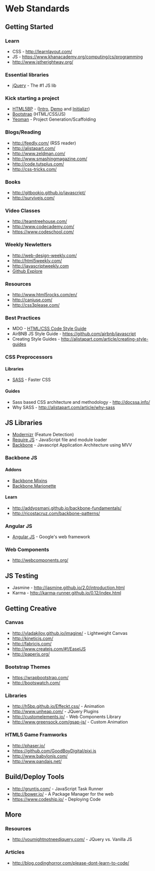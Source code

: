 # Web Standards

## Getting Started

### Learn
* CSS - http://learnlayout.com/
* JS - https://www.khanacademy.org/computing/cs/programming
* http://www.jstherightway.org/

### Essential libraries
* [jQuery](http://learn.jquery.com/about-jquery/how-jquery-works/) - The #1 JS lib

### Kick starting  a project
* [HTML5BP](http://html5boilerplate.com/) - ([Intro](https://www.youtube.com/watch?v=WkLO-q2wC80), [Demo](https://www.youtube.com/watch?v=qyM37XKkmKQ) and [Initializr](http://www.initializr.com/))
* [Bootstrap](http://getbootstrap.com/2.3.2/getting-started.html)   (HTML/CSS/JS)
* [Yeoman](http://yeoman.io/) - Project Generation/Scaffolding

### Blogs/Reading
* http://feedly.com/ (RSS reader)
* http://alistapart.com/
* http://www.zeldman.com/
* http://www.smashingmagazine.com/
* http://code.tutsplus.com/
* http://css-tricks.com/

### Books
* http://gitbookio.github.io/javascript/
* http://survivejs.com/

### Video Classes
* http://teamtreehouse.com/
* http://www.codecademy.com/
* https://www.codeschool.com/

### Weekly Newletters
* http://web-design-weekly.com/
* http://html5weekly.com/
* http://javascriptweekly.com
* [Github Explore](https://github.com/explore/subscribe)

### Resources
* http://www.html5rocks.com/en/
* http://caniuse.com/
* http://css3please.com/

### Best Practices
* MDO - [HTML/CSS Code Style Guide](http://mdo.github.io/code-guide/)
* AirBNB JS Style Guide - https://github.com/airbnb/javascript
* Creating Style Guides - http://alistapart.com/article/creating-style-guides


### CSS Preprocessors

#### Libraries
* [SASS](http://sass-lang.com) - Faster CSS

#### Guides
* Sass based CSS architecture and methodology - http://docssa.info/
* Why SASS - http://alistapart.com/article/why-sass

## JS Libraries
* [Modernizr](http://modernizr.com/) (Feature Detection)
* [Require JS](http://requirejs.org/) - JavaScript file and module loader
* [Backbone](http://backbonejs.org) - Javascript Application Architecture using MVV

### Backbone JS

#### Addons
* [Backbone Mixins](http://ricostacruz.com/backbone-patterns/#mixins)
* [Backbone.Marionette](http://marionettejs.com/)

#### Learn
* http://addyosmani.github.io/backbone-fundamentals/
* http://ricostacruz.com/backbone-patterns/

### Angular JS
* [Angular JS](https://angularjs.org/) - Google's web framework

### Web Components
* http://webcomponents.org/

## JS Testing
* Jasmine - http://jasmine.github.io/2.0/introduction.html
* Karma - http://karma-runner.github.io/0.12/index.html

## Getting Creative

### Canvas
* http://vladakilov.github.io/imagine/ - Lightweight Canvas
* http://kineticjs.com/
* http://fabricjs.com/
* http://www.createjs.com/#!/EaselJS
* http://paperjs.org/

### Bootstrap Themes
* https://wrapbootstrap.com/
* http://bootswatch.com/

### Libraries
* http://h5bp.github.io/Effeckt.css/ - Animation
* http://www.unheap.com/ - JQuery Plugins
* http://customelements.io/ - Web Components Library
* http://www.greensock.com/gsap-js/ - Custom Animation

### HTML5 Game Framworks
* http://phaser.io/
* https://github.com/GoodBoyDigital/pixi.js
* http://www.babylonjs.com/
* http://www.pandajs.net/

## Build/Deploy Tools
* http://gruntjs.com/ - JavaScript Task Runner
* http://bower.io/ - A Package Manager for the web
* https://www.codeship.io/ - Deploying Code

## More

### Resources
* http://youmightnotneedjquery.com/ - JQuery vs. Vanilla JS

### Articles
* http://blog.codinghorror.com/please-dont-learn-to-code/



